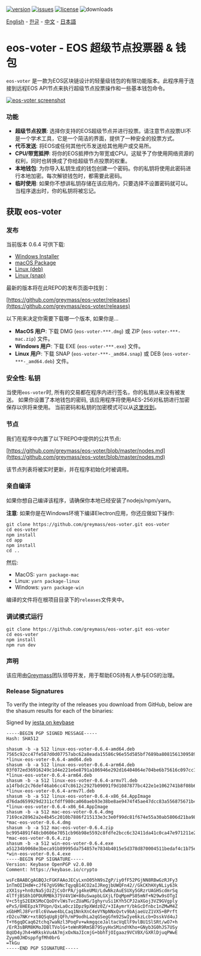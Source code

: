 [![version](https://img.shields.io/github/release/greymass/eos-voter/all.svg)](https://github.com/greymass/eos-voter/releases)
[![issues](https://img.shields.io/github/issues/greymass/eos-voter.svg)](https://github.com/greymass/eos-voter/issues)
[![license](https://img.shields.io/badge/license-MIT-blue.svg)](https://raw.githubusercontent.com/greymass/eos-voter/master/LICENSE)
![downloads](https://img.shields.io/github/downloads/greymass/eos-voter/total.svg)

[English](https://github.com/greymass/eos-voter/blob/master/README.md) - [한글](https://github.com/greymass/eos-voter/blob/master/README.kr.md) - [中文](https://github.com/greymass/eos-voter/blob/master/README.zh.md) - [日本語](https://github.com/greymass/eos-voter/blob/master/README.ja.md)

# eos-voter - EOS 超级节点投票器 & 钱包

`eos-voter` 是一款为EOS区块链设计的轻量级钱包的有限功能版本。此程序用于连接到远程EOS API节点来执行超级节点投票操作和一些基本钱包命令。

[![eos-voter screenshot](https://raw.githubusercontent.com/greymass/eos-voter/master/eos-voter.png)](https://raw.githubusercontent.com/greymass/eos-voter/master/eos-voter.png)

### 功能

- **超级节点投票**: 选择你支持的EOS超级节点并进行投票。请注意节点投票UI不是一个学术工具，它是一个简洁的界面，提供了一种安全的投票方式。
- **代币发送**: 将EOS或任何其他代币发送给其他用户或交易所。
- **CPU/带宽抵押**: 将你的EOS抵押作为带宽或CPU。这赋予了你使用网络资源的权利，同时也转换成了你给超级节点投票的权重。
- **本地钱包**: 为你导入私钥生成的钱包创建一个密码。你的私钥将使用此密码进行本地加密。每次解锁钱包时，都需要此密码。
- **临时使用**: 如果你不想讲私钥存储在该应用内，只要选择不设置密码就可以。当程序退出时，你的私钥将被忘记。

## 获取 eos-voter

### 发布

当前版本 0.6.4 可供下载:

- [Windows Installer](https://github.com/greymass/eos-voter/releases/download/v0.6.4/win-eos-voter-0.6.4.exe)
- [macOS Package](https://github.com/greymass/eos-voter/releases/download/v0.6.4/mac-eos-voter-0.6.4.dmg)
- [Linux (deb)](https://github.com/greymass/eos-voter/releases/download/v0.6.4/linux-eos-voter-0.6.4-amd64.deb)
- [Linux (snap)](https://github.com/greymass/eos-voter/releases/download/v0.6.4/linux-eos-voter-0.6.4-amd64.snap)

最新的版本将在此REPO的发布页面中找到：

[https://github.com/greymass/eos-voter/releases](https://github.com/greymass/eos-voter/releases)

以下用来决定你需要下载哪一个版本, 如果你是...

- **MacOS 用户**: 下载 DMG (`eos-voter-***.dmg`) 或 ZIP (`eos-voter-***-mac.zip`) 文件。
- **Windows 用户**: 下载 EXE (`eos-voter-***.exe`) 文件。
- **Linux 用户**: 下载 SNAP (`eos-voter-***-_amd64.snap`) 或 DEB (`eos-voter-***-_amd64.deb`) 文件。

### 安全性: 私钥

当使用`eos-voter`时, 所有的交易都在程序内进行签名，你的私钥从来没有被发送。 如果你设置了本地钱包的密码, 该应用程序将使用AES-256对私钥进行加密保存以供将来使用。 当前密码和私钥的加密模式可以从[这里找到](https://github.com/aaroncox/eos-voter/blob/master/app/shared/actions/wallet.js#L71-L86)。

### 节点

我们在程序中内置了以下REPO中提供的公共节点:

[https://github.com/greymass/eos-voter/blob/master/nodes.md](https://github.com/greymass/eos-voter/blob/master/nodes.md)

该节点列表将被实时更新，并在程序初始化时被调用。

### 亲自编译

如果你想自己编译该程序，请确保你本地已经安装了nodejs/npm/yarn。

**注意**: 如果你是在Windows环境下编译Electron应用，你还应做如下操作:

```
git clone https://github.com/greymass/eos-voter.git eos-voter
cd eos-voter
npm install
cd app
npm install
cd ..
```

然后:

- MacOS: `yarn package-mac`
- Linux: `yarn package-linux`
- Windows: `yarn package-win`

编译的文件将在根项目目录下的`releases`文件夹中。

### 调试模式运行

```
git clone https://github.com/greymass/eos-voter.git eos-voter
cd eos-voter
npm install
npm run dev
```

### 声明

该应用由[Greymass](https://greymass.com)团队领导开发，用于帮助EOS持有人参与EOS的治理。

### Release Signatures

To verify the integrity of the releases you download from GitHub, below are the shasum results for each of the binaries:

Signed by [jesta on keybase](https://keybase.io/jesta)

```
-----BEGIN PGP SIGNED MESSAGE-----
Hash: SHA512

shasum -b -a 512 linux-eos-voter-0.6.4-amd64.deb
7565c92cc47fe587d0d07757abc62a8eada15586c96e55d585bf7689ba80815613095895a54402b1b489fbbb3dab56ace4ec28dcec4be3dfe390555d48ce1f4a *linux-eos-voter-0.6.4-amd64.deb
shasum -b -a 512 linux-eos-voter-0.6.4-arm64.deb
03f072ed36916249c1d4e221e6e8791a106946e292d16404064e704be6b75616c097cc15fb9710540c4701123e5faeb9f7afb60e4eef19b13a511b75c3ef641b *linux-eos-voter-0.6.4-arm64.deb
shasum -b -a 512 linux-eos-voter-0.6.4-armv7l.deb
a14fbdc2c76def46ab6cc47c8612c2927b09091f9d1087877bc422e1e1062741b8f08b671fb74ed3f50c00748f33cb155e3b433929b3ba60f4277be9c49cc26e *linux-eos-voter-0.6.4-armv7l.deb
shasum -b -a 512 linux-eos-voter-0.6.4-x86_64.AppImage
d76dad659929d2311cfdff980ca060aeb93e38be8ae9474f45ae47dcc83a556875671b4b3827bae704a3ddb80152aba76272e37162113c30dd5818129dfde981 *linux-eos-voter-0.6.4-x86_64.AppImage
shasum -b -a 512 mac-eos-voter-0.6.4.dmg
7169ce28962a2e4b45c2010b7886f215133e3c3e0f99dc81f674e55a30ab5806d21ba987bd9fcd2612ff668c2d077a3de7b887d7acc9fa7acdd3569c8d865d33 *mac-eos-voter-0.6.4.dmg
shasum -b -a 512 mac-eos-voter-0.6.4.zip
bc9954891f48cb0606e7051cb96b98e5592c8fdfe2bcc6c32411da41c0ca47e971211e2dd5eb601c452f813206fd63135659ae9b2c7b1213065d0d2c5ac960e2 *mac-eos-voter-0.6.4.zip
shasum -b -a 512 win-eos-voter-0.6.4.exe
a51234b9068e3beca91b89995da754857e7834b4015e5d378d870004511bedaf4c1b75e2c3c52db1e95c5cf8fd35fa1b47d2c27e435919d8b1520a28329ad824 *win-eos-voter-0.6.4.exe
-----BEGIN PGP SIGNATURE-----
Version: Keybase OpenPGP v2.0.80
Comment: https://keybase.io/crypto

wsFcBAABCgAGBQJcFGKFAAoJECyLxnO05hN9sZgP/iy0fF52PGjNN8RBwGzRJFy3
1nTmOIIHdW+cJf67gVG9NcTqyqB14CO2aIJRegjbUWQFn42//GkCKhHXyNLiy63k
zXX1sy+hn0zNa5jOzZjCsOrPA/jg4keUMU/LdwNkzAuESUXy5GRzrUAGHScdmrSq
4lTfjBS8h1OPDURMBk375V4V1W+88uSwapbLGXjLfDqMpmPS05mNf+N29w9sOTgI
V+c5tgS2EEKSMoCQoDYvlWsTvcZUaMG/IghyruSi1KYh5CPJ2aXGoj3VZ9GVgply
ePxS/8HEEpzkTPUpn/QxLa0cz1Dpz9pXWdz0Z/+3IAymrY/bkGcDfnbc1nZMwM4Z
xGbHMlJ8Fvr8lc6Vwwe4bLCaq1NnkXnC4eVYNpNNxQvtv9bAjaeUzZ1VXS+BPrft
rD2cu7NKr+xt8QSqUg8jQFh/mP9odhLa2qGSegGfm92SwIye6kzLcb+DsskVd4uJ
T+Y6gqDCaq62tchq7waNzl3PoqFv+wkmgqceJaltacVqElF9vlBU1SlSRt/wO7+h
/ErR3sBRM8KMoJDBlTVolG+teWnR9RmSB79SyyHxSMindYKho+GNyb3G0hJS7USy
8qUD4yJh4+WRkskVu4A7mjxOxNaJIcmjG+bbhTjOIgaaz9VCVBX/GXRlDjuqPWwE
Zyym0JHDsppfgfMh0brG
=TkGu
-----END PGP SIGNATURE-----
```
